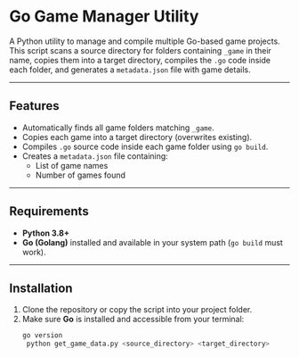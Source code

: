 # Go Game Manager Utility 

A Python utility to manage and compile multiple Go-based game projects.  
This script scans a source directory for folders containing `_game` in their name, copies them into a target directory, compiles the `.go` code inside each folder, and generates a `metadata.json` file with game details.

---

## Features
- Automatically finds all game folders matching `_game`.
- Copies each game into a target directory (overwrites existing).
- Compiles `.go` source code inside each game folder using `go build`.
- Creates a `metadata.json` file containing:
  - List of game names
  - Number of games found

---

## Requirements
- **Python 3.8+**
- **Go (Golang)** installed and available in your system path (`go build` must work).

---

## Installation
1. Clone the repository or copy the script into your project folder.
2. Make sure **Go** is installed and accessible from your terminal:
   ```bash
   go version
    python get_game_data.py <source_directory> <target_directory>

